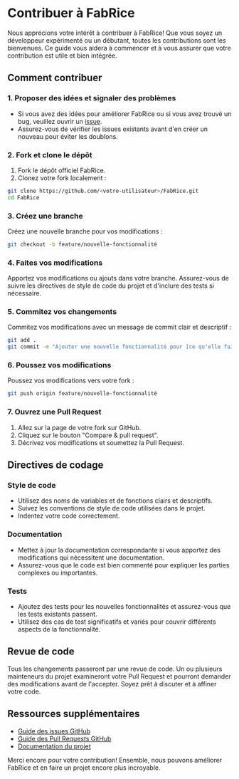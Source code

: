 
# Contribuer à FabRice

Nous apprécions votre intérêt à contribuer à FabRice! Que vous soyez un développeur expérimenté ou un débutant, toutes les contributions sont les bienvenues. Ce guide vous aidera à commencer et à vous assurer que votre contribution est utile et bien intégrée.

## Comment contribuer

### 1. Proposer des idées et signaler des problèmes

- Si vous avez des idées pour améliorer FabRice ou si vous avez trouvé un bug, veuillez ouvrir un [issue](https://github.com/carpuplay/FabRice/issues).
- Assurez-vous de vérifier les issues existants avant d'en créer un nouveau pour éviter les doublons.

### 2. Fork et clone le dépôt

1. Fork le dépôt officiel FabRice.
2. Clonez votre fork localement :

```bash
git clone https://github.com/<votre-utilisateur>/FabRice.git
cd FabRice
```

### 3. Créez une branche

Créez une nouvelle branche pour vos modifications :

```bash
git checkout -b feature/nouvelle-fonctionnalité
```

### 4. Faites vos modifications

Apportez vos modifications ou ajouts dans votre branche. Assurez-vous de suivre les directives de style de code du projet et d'inclure des tests si nécessaire.

### 5. Commitez vos changements

Commitez vos modifications avec un message de commit clair et descriptif :

```bash
git add .
git commit -m "Ajouter une nouvelle fonctionnalité pour [ce qu'elle fait]"
```

### 6. Poussez vos modifications

Poussez vos modifications vers votre fork :

```bash
git push origin feature/nouvelle-fonctionnalité
```

### 7. Ouvrez une Pull Request

1. Allez sur la page de votre fork sur GitHub.
2. Cliquez sur le bouton "Compare & pull request".
3. Décrivez vos modifications et soumettez la Pull Request.

## Directives de codage

### Style de code

- Utilisez des noms de variables et de fonctions clairs et descriptifs.
- Suivez les conventions de style de code utilisées dans le projet.
- Indentez votre code correctement.

### Documentation

- Mettez à jour la documentation correspondante si vous apportez des modifications qui nécessitent une documentation.
- Assurez-vous que le code est bien commenté pour expliquer les parties complexes ou importantes.

### Tests

- Ajoutez des tests pour les nouvelles fonctionnalités et assurez-vous que les tests existants passent.
- Utilisez des cas de test significatifs et variés pour couvrir différents aspects de la fonctionnalité.

## Revue de code

Tous les changements passeront par une revue de code. Un ou plusieurs mainteneurs du projet examineront votre Pull Request et pourront demander des modifications avant de l'accepter. Soyez prêt à discuter et à affiner votre code.

## Ressources supplémentaires

- [Guide des issues GitHub](https://docs.github.com/fr/issues)
- [Guide des Pull Requests GitHub](https://docs.github.com/fr/pull-requests)
- [Documentation du projet](https://github.com/carpuplay/FabRice/wiki)

Merci encore pour votre contribution! Ensemble, nous pouvons améliorer FabRice et en faire un projet encore plus incroyable.
